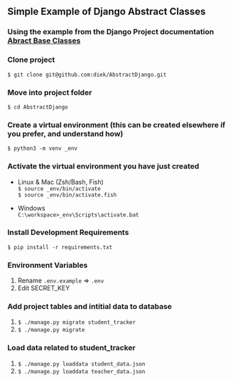 ## Simple Example of Django Abstract Classes

### Using the example from the Django Project documentation [Abract Base Classes](https://docs.djangoproject.com/en/3.2/topics/db/models/#abstract-base-classes)

### Clone project  
`$ git clone git@github.com:diek/AbstractDjango.git`


### Move into project folder  
`$ cd AbstractDjango`

### Create a virtual environment (this can be created elsewhere if you prefer, and understand how) 
`$ python3 -m venv _env`

### Activate the virtual environment you have just created  
* Linux & Mac  (Zsh/Bash, Fish)  
`$ source _env/bin/activate`  
`$ source _env/bin/activate.fish`  

* Windows  
`C:\workspace>_env\Scripts\activate.bat`  


### Install Development Requirements  
`$ pip install -r requirements.txt` 

### Environment Variables  
1. Rename `.env.example` => `.env`  
1. Edit SECRET_KEY

### Add project tables and intitial data to database   
1.    `$ ./manage.py migrate student_tracker`
1.    `$ ./manage.py migrate`    


### Load data related to student_tracker  
1.    `$ ./manage.py loaddata student_data.json`  
1.    `$ ./manage.py loaddata teacher_data.json`  

